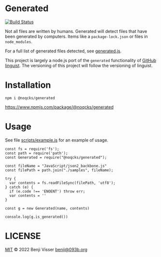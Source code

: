 # Generated

[![Build Status](https://travis-ci.org/noqcks/generated.svg?branch=master)](https://travis-ci.org/noqcks/generated)

Not all files are written by humans. Generated will detect files that have been
generated by computers. Items like a `package-lock.json` or files in `node_modules`.

For a full list of generated files detected, see [generated.js](lib/generated.js).

This project is largely a node.js port of the `generated` functionality of [GitHub linguist](https://github.com/github/linguist). The versioning of this project will follow the versioning of linguist.

# Installation 

```
npm i @noqcks/generated
```

https://www.npmjs.com/package/@noqcks/generated

# Usage

See file [scripts/example.js](scripts/example.js) for an example of usage.

```
const fs = require('fs');
const path = require('path');
const Generated = require("@noqcks/generated");

const fileName = "JavaScript/json2_backbone.js"
const filePath = path.join("./samples", fileName);

try {
  var contents = fs.readFileSync(filePath, 'utf8');
} catch (e) {
  if (e.code !== 'ENOENT') throw err;
  var contents = ''
}

const g = new Generated(name, contents)

console.log(g.is_generated())
```

# LICENSE

[MIT](LICENSE) © 2022 Benji Visser <benji@093b.org>
